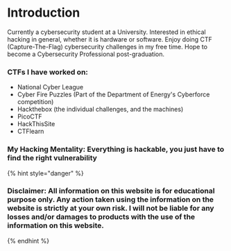 # Introduction

Currently a cybersecurity student at a University. Interested in ethical hacking in general, whether it is hardware or software. Enjoy doing CTF \(Capture-The-Flag\) cybersecurity challenges in my free time. Hope to become a Cybersecurity Professional post-graduation. 

### CTFs I have worked on:

* National Cyber League
* Cyber Fire Puzzles \(Part of the Department of Energy's Cyberforce competition\)
* Hackthebox \(the individual challenges, and the machines\)
* PicoCTF
* HackThisSite
* CTFlearn

### My Hacking Mentality: Everything is hackable, you just have to find the right vulnerability

{% hint style="danger" %}
### Disclaimer: All information on this website is for educational purpose only. Any action taken using the information on the website is strictly at your own risk. I will not be liable for any losses and/or damages to products with the use of the information on this website.
{% endhint %}




